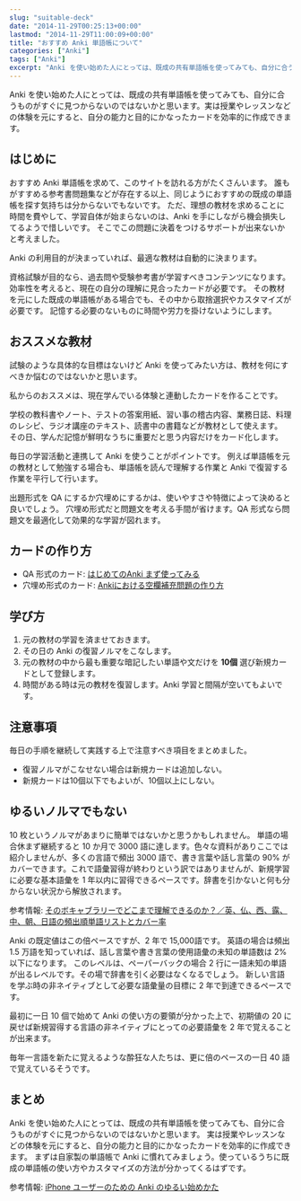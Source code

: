 ```yaml
---
slug: "suitable-deck"
date: "2014-11-29T00:25:13+00:00"
lastmod: "2014-11-29T11:00:09+00:00"
title: "おすすめ Anki 単語帳について"
categories: ["Anki"]
tags: ["Anki"]
excerpt: "Anki を使い始めた人にとっては、既成の共有単語帳を使ってみても、自分に合うものがすぐに見つからないのではないかと思います。実は授業やレッスンなどの体験を元にすると、自分の能力と目的にかなったカードを効率的に作成できます。"
---
```

<section id="preamble">
<p>Anki を使い始めた人にとっては、既成の共有単語帳を使ってみても、自分に合うものがすぐに見つからないのではないかと思います。実は授業やレッスンなどの体験を元にすると、自分の能力と目的にかなったカードを効率的に作成できます。</p>
</section>
<section id="はじめに">
  <div class="page-header">
    <h1>はじめに</h1>
  </div>
<p>おすすめ Anki 単語帳を求めて、このサイトを訪れる方がたくさんいます。
誰もがすすめる参考書問題集などが存在する以上、同じようにおすすめの既成の単語帳を探す気持ちは分からないでもないです。
ただ、理想の教材を求めることに時間を費やして、学習自体が始まらないのは、Anki を手にしながら機会損失してるようで惜しいです。
そこでこの問題に決着をつけるサポートが出来ないかと考えました。</p>
<p>Anki の利用目的が決まっていれば、最適な教材は自動的に決まります。</p>
<p>資格試験が目的なら、過去問や受験参考書が学習すべきコンテンツになります。
効率性を考えると、現在の自分の理解に見合ったカードが必要です。
その教材を元にした既成の単語帳がある場合でも、その中から取捨選択やカスタマイズが必要です。
記憶する必要のないものに時間や労力を掛けないようにします。</p>
</section>
<section id="おススメな教材">
  <div class="page-header">
    <h1>おススメな教材</h1>
  </div>
<p>試験のような具体的な目標はないけど Anki を使ってみたい方は、教材を何にすべきか悩むのではないかと思います。</p>
<p>私からのおススメは、現在学んでいる体験と連動したカードを作ることです。</p>
<p>学校の教科書やノート、テストの答案用紙、習い事の稽古内容、業務日誌、料理のレシピ、ラジオ講座のテキスト、読書中の書籍などが教材として使えます。
その日、学んだ記憶が鮮明なうちに重要だと思う内容だけをカード化します。</p>
<p>毎日の学習活動と連携して Anki を使うことがポイントです。
例えば単語帳を元の教材として勉強する場合も、単語帳を読んで理解する作業と Anki で復習する作業を平行して行います。</p>
<p>出題形式を QA にするか穴埋めにするかは、使いやすさや特徴によって決めると良いでしょう。
穴埋め形式だと問題文を考える手間が省けます。QA 形式なら問題文を最適化して効果的な学習が図れます。</p>
</section>
<section id="カードの作り方">
  <div class="page-header">
    <h1>カードの作り方</h1>
  </div>
<ul>
<li>
QA 形式のカード: <a href="/how-to-anki/">はじめてのAnki まず使ってみる</a>
</li>
<li>
穴埋め形式のカード: <a href="/cloze-deletion/">Ankiにおける空欄補充問題の作り方</a>
</li>
</ul>
</section>
<section id="学び方">
  <div class="page-header">
    <h1>学び方</h1>
  </div>
<ol>
<li>
元の教材の学習を済ませておきます。
</li>
<li>
その日の Anki の復習ノルマをこなします。
</li>
<li>
元の教材の中から最も重要な暗記したい単語や文だけを <strong>10個</strong> 選び新規カードとして登録します。
</li>
<li>
時間がある時は元の教材を復習します。Anki 学習と間隔が空いてもよいです。
</li>
</ol>
<h2 id="注意事項">注意事項</h2>
<p>毎日の手順を継続して実践する上で注意すべき項目をまとめました。</p>
<ul>
<li>
復習ノルマがこなせない場合は新規カードは追加しない。
</li>
<li>
新規カードは10個以下でもよいが、10個以上にしない。
</li>
</ul>
</section>
<section id="ゆるいノルマでもない">
  <div class="page-header">
    <h1>ゆるいノルマでもない</h1>
  </div>
<p>10 枚というノルマがあまりに簡単ではないかと思うかもしれません。
単語の場合休まず継続すると 10 か月で 3000 語に達します。色々な資料がありここでは紹介しませんが、多くの言語で頻出 3000 語で、書き言葉や話し言葉の 90% がカバーできます。これで語彙習得が終わりという訳ではありませんが、新規学習に必要な基本語彙を 1 年以内に習得できるペースです。辞書を引かないと何も分からない状況から解放されます。</p>
<p>参考情報: <a target="_new" href="http://readingmonkey.blog45.fc2.com/blog-entry-594.html">そのボキャブラリーでどこまで理解できるのか？／英、仏、西、露、中、朝、日語の頻出順単語リストとカバー率</a></p>
<p>Anki の既定値はこの倍ペースですが、2 年で 15,000語です。
英語の場合は頻出 1.5 万語を知っていれば、話し言葉や書き言葉の使用語彙の未知の単語数は 2% 以下になります。
このレベルは、ペーパーバックの場合 2 行に一語未知の単語が出るレベルです。その場で辞書を引く必要はなくなるでしょう。
新しい言語を学ぶ時の非ネイティブとして必要な語彙量の目標に 2 年で到達できるペースです。</p>
<p>最初に一日 10 個で始めて Anki の使い方の要領が分かった上で、初期値の 20 に戻せば新規習得する言語の非ネイティブにとっての必要語彙を 2 年で覚えることが出来ます。</p>
<p>毎年一言語を新たに覚えるような酔狂な人たちは、更に倍のペースの一日 40 語で覚えているそうです。</p>
</section>
<section id="まとめ">
  <div class="page-header">
    <h1>まとめ</h1>
  </div>
<p>Anki を使い始めた人にとっては、既成の共有単語帳を使ってみても、自分に合うものがすぐに見つからないのではないかと思います。
実は授業やレッスンなどの体験を元にすると、自分の能力と目的にかなったカードを効率的に作成できます。
まずは自家製の単語帳で Anki に慣れてみましょう。使っているうちに既成の単語帳の使い方やカスタマイズの方法が分かってくるはずです。</p>
<p>参考情報: <a href="/start-up-anki-for-iphone-users/">iPhone ユーザーのための Anki のゆるい始めかた</a></p>
</section>


